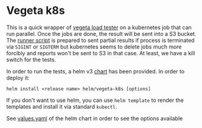 # Vegeta k8s

This is a quick wrapper of [vegeta load tester](https://github.com/tsenart/vegeta) on a kubernetes job that can run parallel. Once the jobs are done, the result will be sent into a S3 bucket. The [runner script](./attack.sh) is prepared to sent partial results if process is terminated via `SIGINT` or `SIGTERM` but kubernetes seems to delete jobs much more forcibly and reports won't be sent to S3 in that case. At least, we have a kill switch for the tests.

In order to run the tests, a helm v3 [chart](./helm/vegeta-k8s) has been provided. In order to deploy it:
```
helm install <release name> helm/vegeta-k8s [options]
```
If you don't want to use helm, you can use `helm template` to render the templates and install it via standard `kubectl`.

See [values.yaml](helm/vegeta-k8s/values.yaml) of the helm chart in order to see the options available
